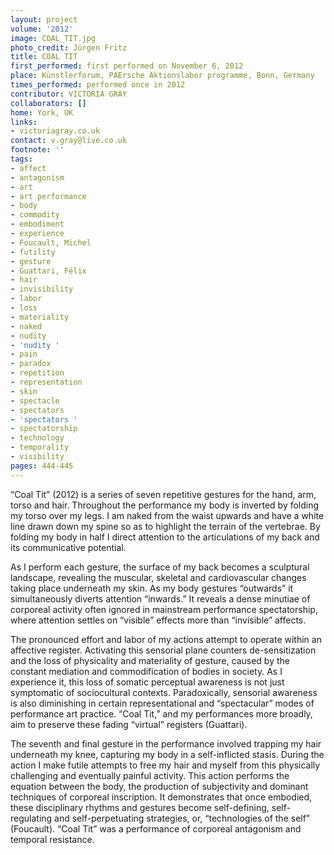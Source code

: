 ```yaml
---
layout: project
volume: '2012'
image: COAL_TIT.jpg
photo_credit: Jürgen Fritz
title: COAL TIT
first_performed: first performed on November 6, 2012
place: Künstlerforum, PAErsche Aktionslabor programme, Bonn, Germany
times_performed: performed once in 2012
contributor: VICTORIA GRAY
collaborators: []
home: York, UK
links:
- victoriagray.co.uk
contact: v.gray@live.co.uk
footnote: ''
tags:
- affect
- antagonism
- art
- art performance
- body
- commodity
- embodiment
- experience
- Foucault, Michel
- futility
- gesture
- Guattari, Félix
- hair
- invisibility
- labor
- loss
- materiality
- naked
- nudity
- 'nudity '
- pain
- paradox
- repetition
- representation
- skin
- spectacle
- spectators
- 'spectators '
- spectatorship
- technology
- temporality
- visibility
pages: 444-445
---
```


“Coal Tit” (2012) is a series of seven repetitive gestures for the hand, arm, torso and hair. Throughout the performance my body is inverted by folding my torso over my legs. I am naked from the waist upwards and have a white line drawn down my spine so as to highlight the terrain of the vertebrae. By folding my body in half I direct attention to the articulations of my back and its communicative potential.

As I perform each gesture, the surface of my back becomes a sculptural landscape, revealing the muscular, skeletal and cardiovascular changes taking place underneath my skin. As my body gestures “outwards” it simultaneously diverts attention “inwards.” It reveals a dense minutiae of corporeal activity often ignored in mainstream performance spectatorship, where attention settles on “visible” effects more than “invisible” affects.

The pronounced effort and labor of my actions attempt to operate within an affective register. Activating this sensorial plane counters de-sensitization and the loss of physicality and materiality of gesture, caused by the constant mediation and commodification of bodies in society. As I experience it, this loss of somatic perceptual awareness is not just symptomatic of sociocultural contexts. Paradoxically, sensorial awareness is also diminishing in certain representational and “spectacular” modes of performance art practice. “Coal Tit,” and my performances more broadly, aim to preserve these fading “virtual” registers (Guattari).

The seventh and final gesture in the performance involved trapping my hair underneath my knee, capturing my body in a self-inflicted stasis. During the action I make futile attempts to free my hair and myself from this physically challenging and eventually painful activity. This action performs the equation between the body, the production of subjectivity and dominant techniques of corporeal inscription. It demonstrates that once embodied, these disciplinary rhythms and gestures become self-defining, self-regulating and self-perpetuating strategies, or, “technologies of the self” (Foucault). “Coal Tit” was a performance of corporeal antagonism and temporal resistance.
